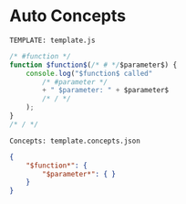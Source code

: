 # Auto Concepts

`TEMPLATE: template.js`

```javascript
/* #function */
function $function$(/* # */$parameter$) {
    console.log("$function$ called"
        /* #parameter */
        + " $parameter: " + $parameter$
        /* / */
    );
}
/* / */
```

`Concepts: template.concepts.json`

```json
{
    "$function*": {
        "$parameter*": { }
    }
}
```
